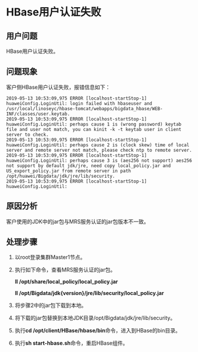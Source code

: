 # HBase用户认证失败<a name="mrs_03_0051"></a>

## 用户问题<a name="section18305143583116"></a>

HBase用户认证失败。

## 问题现象<a name="section117424454313"></a>

客户侧HBase用户认证失败，报错信息如下：

```
2019-05-13 10:53:09,975 ERROR [localhost-startStop-1] huaweiConfig.LoginUtil: login failed with hbaseuser and /usr/local/linoseyc/hbase-tomcat/webapps/bigdata_hbase/WEB-INF/classes/user.keytab.
2019-05-13 10:53:09,975 ERROR [localhost-startStop-1] huaweiConfig.LoginUtil: perhaps cause 1 is (wrong password) keytab file and user not match, you can kinit -k -t keytab user in client server to check.
2019-05-13 10:53:09,975 ERROR [localhost-startStop-1] huaweiConfig.LoginUtil: perhaps cause 2 is (clock skew) time of local server and remote server not match, please check ntp to remote server.
2019-05-13 10:53:09,975 ERROR [localhost-startStop-1] huaweiConfig.LoginUtil: perhaps cause 3 is (aes256 not support) aes256 not support by default jdk/jre, need copy local_policy.jar and US_export_policy.jar from remote server in path /opt/huawei/Bigdata/jdk/jre/lib/security.
2019-05-13 10:53:09,975 ERROR [localhost-startStop-1] huaweiConfig.LoginUtil:
```

## 原因分析<a name="section1237061220324"></a>

客户使用的JDK中的jar包与MRS服务认证的jar包版本不一致。

## 处理步骤<a name="section1197815121946"></a>

1.  以root登录集群Master1节点。
2.  执行如下命令，查看MRS服务认证的jar包。

    **ll /opt/share/local\_policy/local\_policy.jar**

    **ll /opt/Bigdata/jdk\{version\}/jre/lib/security/local\_policy.jar**

3.  将步骤2中的jar包下载到本地。
4.  将下载的jar包替换到本地JDK目录/opt/Bigdata/jdk/jre/lib/security。
5.  执行**cd /opt/client/HBase/hbase/bin**命令，进入到HBase的bin目录。
6.  执行**sh  start-hbase.sh**命令，重启HBase组件。

